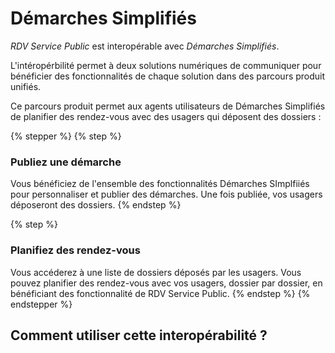 # Démarches Simplifiés

_RDV Service Public_ est interopérable avec _Démarches Simplifiés_.&#x20;

L'intéropérbilité permet à deux solutions numériques de communiquer pour bénéficier des fonctionnalités de chaque solution dans des parcours produit unifiés.&#x20;

Ce parcours produit permet aux agents utilisateurs de Démarches Simplifiés de planifier des rendez-vous avec des usagers qui déposent des dossiers :&#x20;

{% stepper %}
{% step %}
### Publiez une démarche&#x20;

Vous bénéficiez de l'ensemble des fonctionnalités Démarches SImplfiiés pour personnaliser et publier des démarches. Une fois publiée, vos usagers déposeront des dossiers.&#x20;
{% endstep %}

{% step %}
### Planifiez des rendez-vous&#x20;

Vous accéderez à une liste de dossiers déposés par les usagers. Vous pouvez planifier des rendez-vous avec vos usagers, dossier par dossier, en bénéficiant des fonctionnalité de RDV Service Public. &#x20;
{% endstep %}
{% endstepper %}

## Comment utiliser cette interopérabilité ?&#x20;









